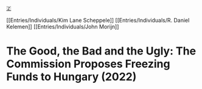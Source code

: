 [🇿](zotero://select/library/items/EK8Z4N3K)

[[Entries/Individuals/Kim Lane Scheppele]] [[Entries/Individuals/R. Daniel Kelemen]] [[Entries/Individuals/John Morijn]] 
# The Good, the Bad and the Ugly: The Commission Proposes Freezing Funds to Hungary (2022)

